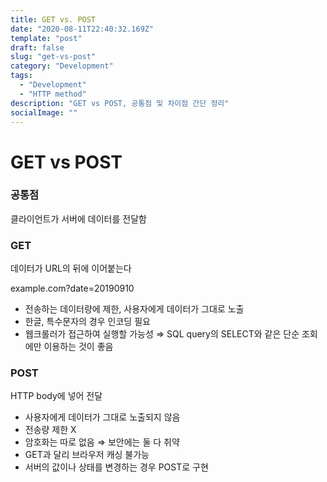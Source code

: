 ```yaml
---
title: GET vs. POST
date: "2020-08-11T22:40:32.169Z"
template: "post"
draft: false
slug: "get-vs-post"
category: "Development"
tags:
  - "Development"
  - "HTTP method"
description: "GET vs POST, 공통점 및 차이점 간단 정리"
socialImage: ""
---
```


# GET vs POST

### 공통점

클라이언트가 서버에 데이터를 전달함

### GET

데이터가 URL의 뒤에 이어붙는다 

example.com?date=20190910

- 전송하는 데이터량에 제한, 사용자에게 데이터가 그대로 노출
- 한글, 특수문자의 경우 인코딩 필요
- 웹크롤러가 접근하여 실행할 가능성 ⇒ SQL query의 SELECT와 같은 단순 조회에만 이용하는 것이 좋음

### POST

HTTP body에 넣어 전달

- 사용자에게 데이터가 그대로 노출되지 않음
- 전송량 제한 X
- 암호화는 따로 없음 ⇒ 보안에는 둘 다 취약
- GET과 달리 브라우저 캐싱 불가능
- 서버의 값이나 상태를 변경하는 경우 POST로 구현
